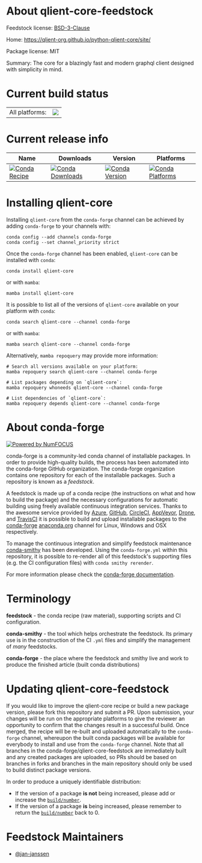 About qlient-core-feedstock
===========================

Feedstock license: [BSD-3-Clause](https://github.com/conda-forge/qlient-core-feedstock/blob/main/LICENSE.txt)

Home: https://qlient-org.github.io/python-qlient-core/site/

Package license: MIT

Summary: The core for a blazingly fast and modern graphql client designed with simplicity in mind.

Current build status
====================


<table><tr><td>All platforms:</td>
    <td>
      <a href="https://dev.azure.com/conda-forge/feedstock-builds/_build/latest?definitionId=22084&branchName=main">
        <img src="https://dev.azure.com/conda-forge/feedstock-builds/_apis/build/status/qlient-core-feedstock?branchName=main">
      </a>
    </td>
  </tr>
</table>

Current release info
====================

| Name | Downloads | Version | Platforms |
| --- | --- | --- | --- |
| [![Conda Recipe](https://img.shields.io/badge/recipe-qlient--core-green.svg)](https://anaconda.org/conda-forge/qlient-core) | [![Conda Downloads](https://img.shields.io/conda/dn/conda-forge/qlient-core.svg)](https://anaconda.org/conda-forge/qlient-core) | [![Conda Version](https://img.shields.io/conda/vn/conda-forge/qlient-core.svg)](https://anaconda.org/conda-forge/qlient-core) | [![Conda Platforms](https://img.shields.io/conda/pn/conda-forge/qlient-core.svg)](https://anaconda.org/conda-forge/qlient-core) |

Installing qlient-core
======================

Installing `qlient-core` from the `conda-forge` channel can be achieved by adding `conda-forge` to your channels with:

```
conda config --add channels conda-forge
conda config --set channel_priority strict
```

Once the `conda-forge` channel has been enabled, `qlient-core` can be installed with `conda`:

```
conda install qlient-core
```

or with `mamba`:

```
mamba install qlient-core
```

It is possible to list all of the versions of `qlient-core` available on your platform with `conda`:

```
conda search qlient-core --channel conda-forge
```

or with `mamba`:

```
mamba search qlient-core --channel conda-forge
```

Alternatively, `mamba repoquery` may provide more information:

```
# Search all versions available on your platform:
mamba repoquery search qlient-core --channel conda-forge

# List packages depending on `qlient-core`:
mamba repoquery whoneeds qlient-core --channel conda-forge

# List dependencies of `qlient-core`:
mamba repoquery depends qlient-core --channel conda-forge
```


About conda-forge
=================

[![Powered by
NumFOCUS](https://img.shields.io/badge/powered%20by-NumFOCUS-orange.svg?style=flat&colorA=E1523D&colorB=007D8A)](https://numfocus.org)

conda-forge is a community-led conda channel of installable packages.
In order to provide high-quality builds, the process has been automated into the
conda-forge GitHub organization. The conda-forge organization contains one repository
for each of the installable packages. Such a repository is known as a *feedstock*.

A feedstock is made up of a conda recipe (the instructions on what and how to build
the package) and the necessary configurations for automatic building using freely
available continuous integration services. Thanks to the awesome service provided by
[Azure](https://azure.microsoft.com/en-us/services/devops/), [GitHub](https://github.com/),
[CircleCI](https://circleci.com/), [AppVeyor](https://www.appveyor.com/),
[Drone](https://cloud.drone.io/welcome), and [TravisCI](https://travis-ci.com/)
it is possible to build and upload installable packages to the
[conda-forge](https://anaconda.org/conda-forge) [anaconda.org](https://anaconda.org/)
channel for Linux, Windows and OSX respectively.

To manage the continuous integration and simplify feedstock maintenance
[conda-smithy](https://github.com/conda-forge/conda-smithy) has been developed.
Using the ``conda-forge.yml`` within this repository, it is possible to re-render all of
this feedstock's supporting files (e.g. the CI configuration files) with ``conda smithy rerender``.

For more information please check the [conda-forge documentation](https://conda-forge.org/docs/).

Terminology
===========

**feedstock** - the conda recipe (raw material), supporting scripts and CI configuration.

**conda-smithy** - the tool which helps orchestrate the feedstock.
                   Its primary use is in the construction of the CI ``.yml`` files
                   and simplify the management of *many* feedstocks.

**conda-forge** - the place where the feedstock and smithy live and work to
                  produce the finished article (built conda distributions)


Updating qlient-core-feedstock
==============================

If you would like to improve the qlient-core recipe or build a new
package version, please fork this repository and submit a PR. Upon submission,
your changes will be run on the appropriate platforms to give the reviewer an
opportunity to confirm that the changes result in a successful build. Once
merged, the recipe will be re-built and uploaded automatically to the
`conda-forge` channel, whereupon the built conda packages will be available for
everybody to install and use from the `conda-forge` channel.
Note that all branches in the conda-forge/qlient-core-feedstock are
immediately built and any created packages are uploaded, so PRs should be based
on branches in forks and branches in the main repository should only be used to
build distinct package versions.

In order to produce a uniquely identifiable distribution:
 * If the version of a package **is not** being increased, please add or increase
   the [``build/number``](https://docs.conda.io/projects/conda-build/en/latest/resources/define-metadata.html#build-number-and-string).
 * If the version of a package **is** being increased, please remember to return
   the [``build/number``](https://docs.conda.io/projects/conda-build/en/latest/resources/define-metadata.html#build-number-and-string)
   back to 0.

Feedstock Maintainers
=====================

* [@jan-janssen](https://github.com/jan-janssen/)

